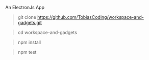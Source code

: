 An ElectronJs App

> git clone https://github.com/TobiasCoding/workspace-and-gadgets.git

> cd workspace-and-gadgets

> npm install

> npm test
